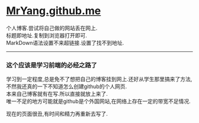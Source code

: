 # [MrYang.github.me](https://MrYang.github.me)
个人博客.尝试将自己做的网站丢在网上.  
标题即地址.复制到浏览器打开即可.  
MarkDown语法设置不来超链接.设置了找不到地址.

************************  
### 这个应该是学习前端的必经之路了
学习到一定程度,总是免不了想把自己的博客挂到网上.还好从学生那里搞来了方法,不然我还真的一下不知道怎么创建github的个人网页.  
本来自己博客就有在写.所以直接就放上来了.  
唯一不足的地方可能就是github是个外国网站,在网络上存在一定的带宽不足情况.

现在的页面很丑,有时间和精力再重新去写了.
